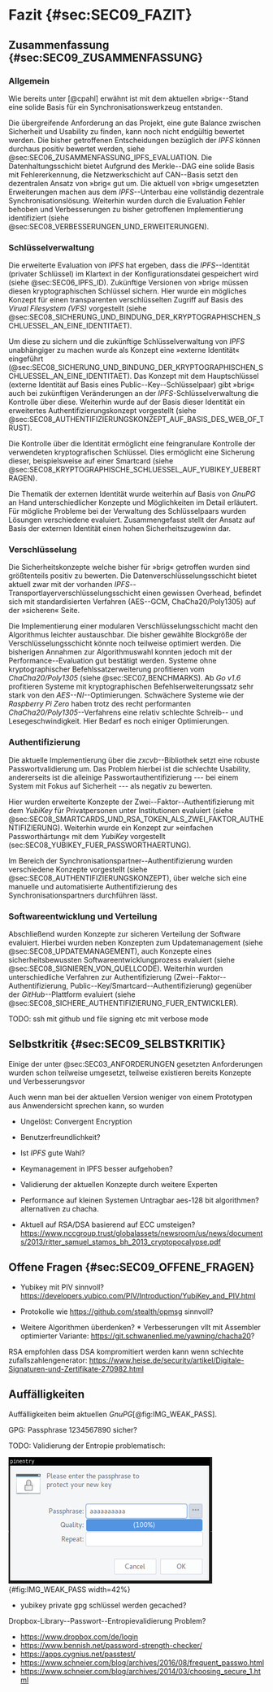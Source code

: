 # Fazit {#sec:SEC09_FAZIT}

## Zusammenfassung {#sec:SEC09_ZUSAMMENFASSUNG}

### Allgemein

Wie bereits unter [@cpahl] erwähnt ist mit dem aktuellen »brig«--Stand eine
solide Basis für ein Synchronisationswerkzeug entstanden.

Die übergreifende Anforderung an das Projekt, eine gute Balance zwischen
Sicherheit und Usability zu finden, kann noch nicht endgültig bewertet werden.
Die bisher getroffenen Entscheidungen bezüglich der *IPFS* können durchaus
positiv bewertet werden, siehe @sec:SEC06_ZUSAMMENFASSUNG_IPFS_EVALUATION. Die
Datenhaltungsschicht bietet Aufgrund des Merkle--DAG eine solide Basis mit
Fehlererkennung, die Netzwerkschicht auf CAN--Basis setzt den dezentralen
Ansatz von »brig« gut um. Die aktuell von »brig« umgesetzten Erweiterungen
machen aus dem *IPFS*--Unterbau eine vollständig dezentrale
Synchronisationslösung. Weiterhin wurden durch die Evaluation Fehler behoben
und Verbesserungen zu bisher getroffenen Implementierung identifiziert (siehe
@sec:SEC08_VERBESSERUNGEN_UND_ERWEITERUNGEN).

### Schlüsselverwaltung

Die erweiterte Evaluation von *IPFS* hat ergeben, dass die *IPFS*--Identität
(privater Schlüssel) im Klartext in der Konfigurationsdatei gespeichert wird
(siehe @sec:SEC06_IPFS_ID). Zukünftige Versionen von »brig« müssen diesen
kryptographischen Schlüssel sichern. Hier wurde ein mögliches Konzept für einen
transparenten verschlüsselten Zugriff auf Basis des *Virual Filesystem (VFS)*
vorgestellt (siehe @sec:SEC08_SICHERUNG_UND_BINDUNG_DER_KRYPTOGRAPHISCHEN_SCHLUESSEL_AN_EINE_IDENTITAET).

Um diese zu sichern und die zukünftige Schlüsselverwaltung von *IPFS* unabhängiger
zu machen wurde als Konzept eine »externe Identität« eingeführt
(@sec:SEC08_SICHERUNG_UND_BINDUNG_DER_KRYPTOGRAPHISCHEN_SCHLUESSEL_AN_EINE_IDENTITAET).
Das Konzept mit dem Hauptschlüssel (externe Identität auf Basis eines
Public--Key--Schlüsselpaar) gibt »brig« auch bei zukünftigen Veränderungen an der
*IPFS*-Schlüsselverwaltung die Kontrolle über diese. Weiterhin wurde auf der
Basis dieser Identität ein erweitertes Authentifizierungskonzept vorgestellt
(siehe @sec:SEC08_AUTHENTIFIZIERUNGSKONZEPT_AUF_BASIS_DES_WEB_OF_TRUST).

Die Kontrolle über die Identität ermöglicht eine feingranulare Kontrolle der
verwendeten kryptografischen Schlüssel. Dies ermöglicht eine Sicherung dieser,
beispielsweise auf einer Smartcard (siehe
@sec:SEC08_KRYPTOGRAPHISCHE_SCHLUESSEL_AUF_YUBIKEY_UEBERTRAGEN). 

Die Thematik der externen Identität wurde weiterhin auf Basis von *GnuPG* an
Hand unterschiedlicher Konzepte und Möglichkeiten im Detail erläutert. Für
mögliche Probleme bei der Verwaltung des Schlüsselpaars wurden Lösungen
verschiedene evaluiert. Zusammengefasst stellt der Ansatz auf Basis der
externen Identität einen hohen Sicherheitszugewinn dar.

### Verschlüsselung

Die Sicherheitskonzepte welche bisher für »brig« getroffen wurden sind
größtenteils positiv zu bewerten. Die Datenverschlüsselungsschicht bietet
aktuell zwar mit der vorhanden *IPFS*--Transportlayerverschlüsselungsschicht
einen gewissen Overhead, befindet sich mit standardisierten Verfahren
(AES--GCM, ChaCha20/Poly1305) auf der »sicheren« Seite. 

Die Implementierung einer modularen Verschlüsselungsschicht macht den
Algorithmus leichter austauschbar. Die bisher gewählte Blockgröße der
Verschlüsselungsschicht könnte noch teilweise optimiert werden. Die bisherigen
Annahmen zur Algorithmuswahl konnten jedoch mit der Performance--Evaluation gut
bestätigt werden. Systeme ohne kryptographischer Befehlssatzerweiterung
profitieren vom *ChaCha20/Poly1305* (siehe @sec:SEC07_BENCHMARKS). Ab *Go v1.6*
profitieren Systeme mit kryptographischen Befehlserweiterungssatz sehr stark
von den *AES--NI*--Optimierungen. Schwächere Systeme wie der *Raspberry Pi
Zero* haben trotz des recht performanten *ChaCha20/Poly1305*--Verfahrens eine
relativ schlechte Schreib-- und Lesegeschwindigkeit. Hier Bedarf es noch
einiger Optimierungen.

### Authentifizierung

Die aktuelle Implementierung über die *zxcvb*--Bibliothek setzt eine robuste
Passwortvalidierung um. Das Problem hierbei ist die schlechte Usability,
andererseits ist die alleinige Passwortauthentifizierung --- bei einem System
mit Fokus auf Sicherheit --- als negativ zu bewerten.

Hier wurden erweiterte Konzepte der Zwei--Faktor--Authentifizierung mit dem
*YubiKey* für Privatpersonen unter Institutionen evaluiert (siehe
@sec:SEC08_SMARTCARDS_UND_RSA_TOKEN_ALS_ZWEI_FAKTOR_AUTHENTIFIZIERUNG).
Weiterhin wurde ein Konzept zur »einfachen Passworthärtung« mit dem *YubiKey*
vorgestellt (sec:SEC08_YUBIKEY_FUER_PASSWORTHAERTUNG).

Im Bereich der Synchronisationspartner--Authentifizierung wurden verschiedene
Konzepte vorgestellt (siehe @sec:SEC08_AUTHENTIFIZIERUNGSKONZEPT), über welche
sich eine manuelle und automatisierte Authentifizierung des
Synchronisationspartners durchführen lässt.

### Softwareentwicklung und Verteilung

Abschließend wurden Konzepte zur sicheren Verteilung der Software evaluiert.
Hierbei wurden neben Konzepten zum Updatemanagement (siehe
@sec:SEC08_UPDATEMANAGEMENT), auch Konzepte eines sicherheitsbewussten
Softwareentwicklungprozess evaluiert (siehe
@sec:SEC08_SIGNIEREN_VON_QUELLCODE). Weiterhin wurden unterschiedliche
Verfahren zur Authentifizierung (Zwei--Faktor--Authentifizierung,
Public--Key/Smartcard--Authentifizierung) gegenüber der *GitHub*--Plattform
evaluiert (siehe @sec:SEC08_SICHERE_AUTHENTIFIZIERUNG_FUER_ENTWICKLER). 

TODO: ssh mit github und file signing etc  mit verbose mode

## Selbstkritik {#sec:SEC09_SELBSTKRITIK}

Einige der unter @sec:SEC03_ANFORDERUNGEN gesetzten Anforderungen wurden schon
teilweise umgesetzt, teilweise existieren bereits Konzepte und Verbesserungsvor

Auch wenn man bei der aktuellen Version weniger von einem Prototypen aus
Anwendersicht sprechen kann, so wurden 


* Ungelöst: Convergent Encryption
* Benutzerfreundlichkeit?

* Ist *IPFS* gute Wahl?
* Keymanagement in IPFS besser aufgehoben?
* Validierung der aktuellen Konzepte durch weitere Experten
* Performance auf kleinen Systemen Untragbar  aes-128 bit algorithmen?  alternativen zu chacha.
* Aktuell auf RSA/DSA basierend auf ECC umsteigen?
https://www.nccgroup.trust/globalassets/newsroom/us/news/documents/2013/ritter_samuel_stamos_bh_2013_cryptopocalypse.pdf


## Offene Fragen {#sec:SEC09_OFFENE_FRAGEN}

* Yubikey mit PIV sinnvoll? <https://developers.yubico.com/PIV/Introduction/YubiKey_and_PIV.html>
* Protokolle wie https://github.com/stealth/opmsg sinnvoll?

* Weitere Algorithmen überdenken? * Verbesserungen vllt mit Assembler
optimierter Variante: <https://git.schwanenlied.me/yawning/chacha20>? 

RSA empfohlen dass DSA kompromitiert werden kann wenn schlechte
zufallszahlengenerator:
<https://www.heise.de/security/artikel/Digitale-Signaturen-und-Zertifikate-270982.html>

## Auffälligkeiten 

Auffälligkeiten beim aktuellen *GnuPG*[@fig:IMG_WEAK_PASS].

GPG: Passphrase 1234567890 sicher?

TODO: Validierung der Entropie problematisch:

![GnuPG Passwort Richtlinie fraglich](images/weakgpgpass.png){#fig:IMG_WEAK_PASS width=42%}

* yubikey private gpg schlüssel werden gecached?

Dropbox-Library--Passwort--Entropievalidierung Problem?

* <https://www.dropbox.com/de/login>
* <https://www.bennish.net/password-strength-checker/>
* <https://apps.cygnius.net/passtest/>
* <https://www.schneier.com/blog/archives/2016/08/frequent_passwo.html>
* <https://www.schneier.com/blog/archives/2014/03/choosing_secure_1.html>


